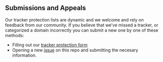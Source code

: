 ## Submissions and Appeals

Our tracker protection lists are dynamic and we welcome and rely on feedback from our community. If you believe that we’ve missed a tracker, or categorized a domain incorrectly you can submit a new one by one of these methods:

- Filling out our [tracker protection form](https://disconnect.me/trackerprotection)
- Opening a new [issue](https://github.com/disconnectme/disconnect-tracking-protection/issues/new?assignees=&labels=&projects=&template=submissions_and_appeals.yml) on this repo and submitting the necesary information.
